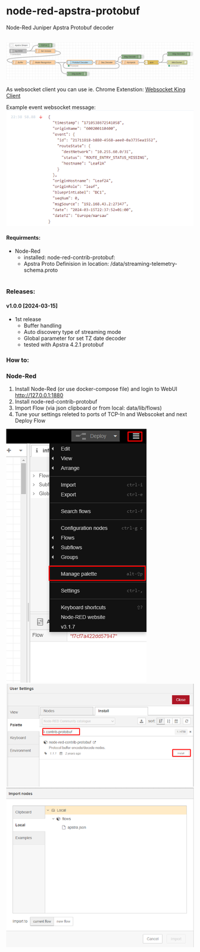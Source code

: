 # node-red-apstra-protobuf
Node-Red Juniper Apstra Protobuf decoder

<br>
<img src=docs/img/node-red.png>

As websocket client you can use ie. Chrome Extenstion:
<a href=https://chromewebstore.google.com/detail/websocket-king-client/cbcbkhdmedgianpaifchdaddpnmgnknn>Websocket King Client</a>

Example event websocket message:
<img src=docs/img/ws_event.png>


#### Requirments:
- Node-Red
    - installed: node-red-contrib-protobuf:
    - Apstra Proto Definision in location: /data/streaming-telemetry-schema.proto
    <br>

### Releases:
#### v1.0.0 [2024-03-15]
- 1st release
    - Buffer handling
    - Auto discovery type of streaming mode
    - Global parameter for set TZ date decoder
    - tested with Apstra 4.2.1 protobuf


### How to:

### Node-Red
1. Install Node-Red (or use docker-compose file) and login to WebUI http://127.0.0.1:1880
2. Install node-red-contrib-protobuf
3. Import Flow (via json clipboard or from local: data/lib/flows)
4. Tune your settings releted to ports of TCP-In and Webscoket and next Deploy Flow

<img src=docs/img/node-red-install1.png>
<img src=docs/img/node-red-install2.png>
<img src=docs/img/node-red-install3.png>




